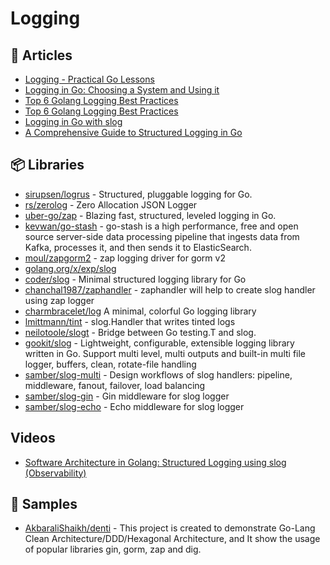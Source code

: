# Logging

## 📕 Articles
- [Logging - Practical Go Lessons](https://www.practical-go-lessons.com/chap-31-logging)
- [Logging in Go: Choosing a System and Using it](https://www.honeybadger.io/blog/golang-logging/)
- [Top 6 Golang Logging Best Practices](https://qvault.io/golang/golang-logging-best-practices/)
- [Top 6 Golang Logging Best Practices](https://blog.boot.dev/golang/golang-logging-best-practices/)
- [Logging in Go with slog](https://thedevelopercafe.com/articles/logging-in-go-with-slog-a7bb489755c2)
- [A Comprehensive Guide to Structured Logging in Go](https://betterstack.com/community/guides/logging/logging-in-go/)

## 📦 Libraries
- [sirupsen/logrus](https://github.com/sirupsen/logrus) - Structured, pluggable logging for Go.
- [rs/zerolog](https://github.com/rs/zerolog) - Zero Allocation JSON Logger
- [uber-go/zap](https://github.com/uber-go/zap) - Blazing fast, structured, leveled logging in Go.
- [kevwan/go-stash](https://github.com/kevwan/go-stash) - go-stash is a high performance, free and open source server-side data processing pipeline that ingests data from Kafka, processes it, and then sends it to ElasticSearch.
- [moul/zapgorm2](https://github.com/moul/zapgorm2) -  zap logging driver for gorm v2
- [golang.org/x/exp/slog](https://pkg.go.dev/golang.org/x/exp/slog)
- [coder/slog](https://github.com/coder/slog) - Minimal structured logging library for Go
- [chanchal1987/zaphandler](https://github.com/chanchal1987/zaphandler) - zaphandler will help to create slog handler using zap logger
- [charmbracelet/log](https://github.com/charmbracelet/log) A minimal, colorful Go logging library
- [lmittmann/tint](https://github.com/lmittmann/tint) - slog.Handler that writes tinted logs
- [neilotoole/slogt](https://github.com/neilotoole/slogt) - Bridge between Go testing.T and slog.
- [gookit/slog](https://github.com/gookit/slog) - Lightweight, configurable, extensible logging library written in Go. Support multi level, multi outputs and built-in multi file logger, buffers, clean, rotate-file handling
- [samber/slog-multi](https://github.com/samber/slog-multi) - Design workflows of slog handlers: pipeline, middleware, fanout, failover, load balancing
- [samber/slog-gin](https://github.com/samber/slog-gin) - Gin middleware for slog logger
- [samber/slog-echo](https://github.com/samber/slog-echo) - Echo middleware for slog logger

## Videos
- [Software Architecture in Golang: Structured Logging using slog (Observability)](https://www.youtube.com/watch?v=htbGdhW3JdQ)

## 🚀 Samples
- [AkbaraliShaikh/denti](https://github.com/AkbaraliShaikh/denti) - This project is created to demonstrate Go-Lang Clean Architecture/DDD/Hexagonal Architecture, and It show the usage of popular libraries gin, gorm, zap and dig.